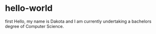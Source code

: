 # hello-world
first
Hello, my name is Dakota and I am currently undertaking a bachelors degree of Computer Science.
